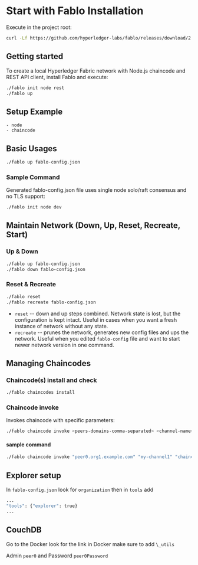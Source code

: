 # Start with Fablo Installation

 Execute in the project root:

 ```sh
curl -Lf https://github.com/hyperledger-labs/fablo/releases/download/2.1.0/fablo.sh -o ./fablo && chmod +x ./fablo
 ```

## Getting started

To create a local Hyperledger Fabric network with Node.js chaincode and REST API client, install Fablo and execute:

```sh
./fablo init node rest
./fablo up
```

## Setup Example
    - node
    - chaincode


## Basic Usages

```sh
./fablo up fablo-config.json
```

### Sample Command
Generated fablo-config.json file uses single node solo/raft consensus and no TLS support:

```sh
./fablo init node dev
```

## Maintain Network (Down, Up, Reset, Recreate, Start)

### Up & Down
```sh
./fablo up fablo-config.json
./fablo down fablo-config.json
```

### Reset & Recreate
```sh
./fablo reset
./fablo recreate fablo-config.json
```

* `reset` -- down and up steps combined. Network state is lost, but the configuration is kept intact. Useful in cases when you want a fresh instance of network without any state.
* `recreate` -- prunes the network, generates new config files and ups the network. Useful when you edited `fablo-config` file and want to start newer network version in one command.    


## Managing Chaincodes

### Chaincode(s) install and check

```sh
./fablo chaincodes install
```

### Chaincode invoke

Invokes chaincode with specific parameters:

```sh
./fablo chaincode invoke <peers-domains-comma-separated> <channel-name> <chaincode-name> <command> [transient]
```

#### sample command
```sh
./fablo chaincode invoke "peer0.org1.example.com" "my-channel1" "chaincode1" '{"Args":["KVContract:put", "name", "Willy Wonka"]}'
```

## Explorer setup
 
 In `fablo-config.json` look for `organization` then in `tools` add 
 
 
 ```sh
 ...
 "tools": {"explorer": true}
 ...
 ```

## CouchDB
Go to the Docker look for the link in Docker make sure to add `\_utils`

Admin `peer0` and Password `peer0Password`



